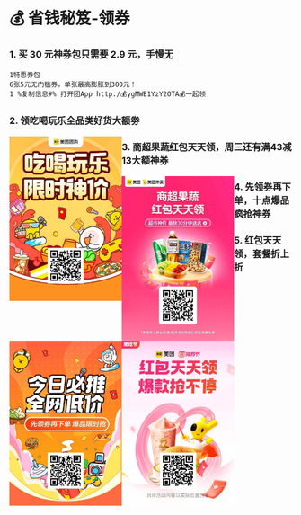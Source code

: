 # 💰 省钱秘笈-领券

### 1. 买 30 元神券包只需要 2.9 元，手慢无

```
1特惠券包
6张5元无门槛券，单张最高膨胀到300元！
1 %复制信息#% 打开团App http:/💰ygMWE1YzY2OTA💰一起领
```

### 2. 领吃喝玩乐全品类好货大额劵

<img src="./images/吃喝玩乐全品类好货.jpeg" width=200 align="left">

### 3. 商超果蔬红包天天领，周三还有满43减13大额神券

<img src="./images/商超果蔬红包.jpeg" width=200 align="left">

### 4. 先领券再下单，十点爆品疯抢神券

<img src="./images/先领券再下单-3.31.jpeg" width=200 align="left">

### 5. 红包天天领，套餐折上折

<img src="./images/红包天天领.jpeg" width=200 align="left">

